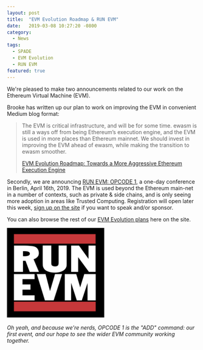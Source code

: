 ```yaml
---
layout: post
title:  "EVM Evolution Roadmap & RUN EVM"
date:   2019-03-08 10:27:20 -0800
category:
  - News
tags:
  - SPADE
  - EVM Evolution
  - RUN EVM
featured: true
---
```

We're pleased to make two announcements related to our work on the Ethereum Virtual Machine (EVM).

Brooke has written up our plan to work on improving the EVM in convenient Medium blog format:
> The EVM is critical infrastructure, and will be for some time. ewasm is still a ways off from being Ethereum’s execution engine, and the EVM is used in more places than Ethereum mainnet. We should invest in improving the EVM ahead of ewasm, while making the transition to ewasm smoother.
>
> [EVM Evolution Roadmap: Towards a More Aggressive Ethereum Execution Engine](https://medium.com/spadebuilders/evm-evolution-roadmap-f8b8e3a73882)

Secondly, we are announcing <a href="https://runevm.com">RUN EVM: OPCODE 1</a>, a one-day conference in Berlin, April 16th, 2019. The EVM is used beyond the Ethereum main-net in a number of contexts, such as private & side chains, and is only seeing more adoption in areas like Trusted Computing. Registration will open later this week, <a href="https://runevm.com">sign up on the site</a> if you want to speak and/or sponsor.

<!-- more -->

You can also browse the rest of our [EVM Evolution plans](/evm-evolution/) here on the site.

<img alt="RUN EVM" src="/assets/images/RUNEVM_256.png"/>

_Oh yeah, and because we're nerds, OPCODE 1 is the "ADD" command: our first event, and our hope to see the wider EVM community working together._

